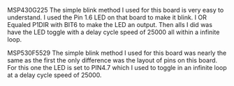 MSP430G225
The simple blink method I used for this board is very easy to understand. I used the Pin 1.6 LED on that board to make it blink. I OR Equaled P1DIR with BIT6 to make the LED an output. Then alls I did was have the LED toggle with a delay cycle speed of 25000 all within a infinite loop.

MSP530F5529
The simple blink method I used for this board was nearly the same as the first the only difference was the layout of pins on this board. For this one the LED is set to PIN4.7 which I used to toggle in an infinite loop at a delay cycle speed of 25000.

